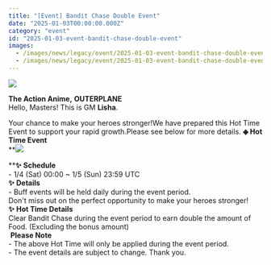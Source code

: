 ```yaml
---
title: "[Event] Bandit Chase Double Event"
date: "2025-01-03T00:00:00.000Z"
category: "event"
id: "2025-01-03-event-bandit-chase-double-event"
images:
  - /images/news/legacy/event/2025-01-03-event-bandit-chase-double-event/6c42148b8c1d4cabad33dfc28815213e.webp
  - /images/news/legacy/event/2025-01-03-event-bandit-chase-double-event/8c0714c660d941ec8e9a4837af096290.webp
---
```


![](/images/news/legacy/event/2025-01-03-event-bandit-chase-double-event/6c42148b8c1d4cabad33dfc28815213e.webp)  

**The Action Anime,** **OUTERPLANE**  
Hello, Masters! This is GM **Lisha**.  
  
Your chance to make your heroes stronger!We have prepared this Hot Time Event to support your rapid growth.Please see below for more details. **◈ Hot Time Event**  
**![](/images/news/legacy/event/2025-01-03-event-bandit-chase-double-event/8c0714c660d941ec8e9a4837af096290.webp)  
  
****✨** **Schedule**  
\- 1/4 (Sat) 00:00 ~ 1/5 (Sun) 23:59 UTC  
**✨** **Details**  
\- Buff events will be held daily during the event period.  
Don't miss out on the perfect opportunity to make your heroes stronger!**✨** **Hot Time Details**  
Clear Bandit Chase during the event period to earn double the amount of Food. (Excluding the bonus amount)  
 **Please Note**  
\- The above Hot Time will only be applied during the event period.  
\- The event details are subject to change. Thank you.
